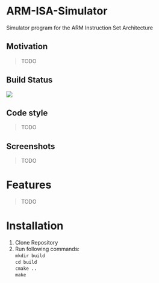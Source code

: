# ARM-ISA-Simulator
Simulator program for the ARM Instruction Set Architecture

## Motivation
> TODO

## Build Status
![](https://github.com/KaravolisL/ARM-ISA-Simulator/workflows/.github/workflows/ccpp.yml/badge.svg)

## Code style
> TODO

## Screenshots
> TODO

# Features
> TODO

# Installation
1. Clone Repository
2. Run following commands: \
   ```mkdir build``` \
   ```cd build``` \
   ```cmake ..``` \
   ```make```
